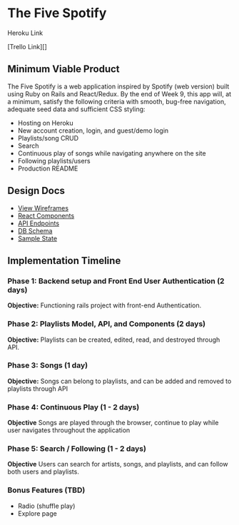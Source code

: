# The Five Spotify

Heroku Link

[Trello Link][]

## Minimum Viable Product

The Five Spotify is a web application inspired by Spotify (web version) built using Ruby on Rails and React/Redux. By the end of Week 9, this app will, at a minimum, satisfy the following criteria with smooth, bug-free navigation, adequate seed data and sufficient CSS styling:

* Hosting on Heroku
* New account creation, login, and guest/demo login
* Playlists/song CRUD
* Search
* Continuous play of songs while navigating anywhere on the site
* Following playlists/users
* Production README

## Design Docs

* [View Wireframes](https://github.com/phausken/TheFiveSpotify/tree/master/docs/wireframes)
* [React Components](https://github.com/phausken/TheFiveSpotify/blob/master/docs/components.md)
* [API Endpoints](https://github.com/phausken/TheFiveSpotify/blob/master/docs/api-endpoints.md)
* [DB Schema](https://github.com/phausken/TheFiveSpotify/blob/master/docs/db_schema.md)
* [Sample State](https://github.com/phausken/TheFiveSpotify/blob/master/docs/sample_state.md)

## Implementation Timeline

### Phase 1: Backend setup and Front End User Authentication (2 days)

**Objective:** Functioning rails project with front-end Authentication.

### Phase 2: Playlists Model, API, and Components (2 days)

**Objective:** Playlists can be created, edited, read, and destroyed through API.

### Phase 3: Songs (1 day)

**Objective:** Songs can belong to playlists, and can be added and removed to playlists through API

### Phase 4: Continuous Play (1 - 2 days)

**Objective** Songs are played through the browser, continue to play while user navigates throughout the application

### Phase 5: Search / Following (1 - 2 days)

**Objective** Users can search for artists, songs, and playlists, and can follow both users and playlists.

### Bonus Features (TBD)
* Radio (shuffle play)
* Explore page
